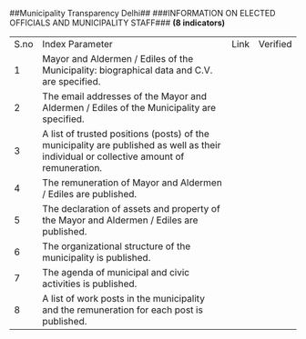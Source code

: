 

  
##Municipality Transparency Delhi##
###INFORMATION ON ELECTED OFFICIALS AND MUNICIPALITY STAFF###
****(8 indicators)****

<table>
  <tr><td>S.no</td><td>Index Parameter</td><td>Link</td><td>Verified</td></tr>
  <tr><td>1</td><td>Mayor and Aldermen / Ediles of the Municipality: biographical data and C.V. are specified.</td><td></td></tr>
   <tr><td>2</td><td>The email addresses of the Mayor and Aldermen / Ediles of the Municipality are specified.</td></tr>
   <tr><td>3</td><td>A list of trusted positions (posts) of the municipality are published as well as their individual or collective amount of remuneration.</td></tr>
  <tr><td>4</td><td>The remuneration of Mayor and Aldermen / Ediles are published.</td></tr>
   <tr><td>5</td><td>The declaration of assets and property of the Mayor and Aldermen / Ediles are published.</td></tr>
  <tr><td>6</td><td>The organizational structure of the municipality is published.</td></tr>
  <tr><td>7</td><td>The agenda of municipal and civic activities is published.</td></tr>
   <tr><td>8</td><td>A list of work posts in the municipality and the remuneration for each post is published.</td></tr>
  </table>
